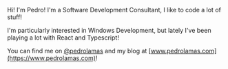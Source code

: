 Hi! I'm Pedro! I'm a Software Development Consultant, I like to code a lot of stuff!

I'm particularly interested in Windows Development, but lately I've been playing a lot with React and Typescript!

You can find me on [@pedrolamas](https://twitter.com/pedrolamas) and my blog at [www.pedrolamas.com](https://www.pedrolamas.com)!
